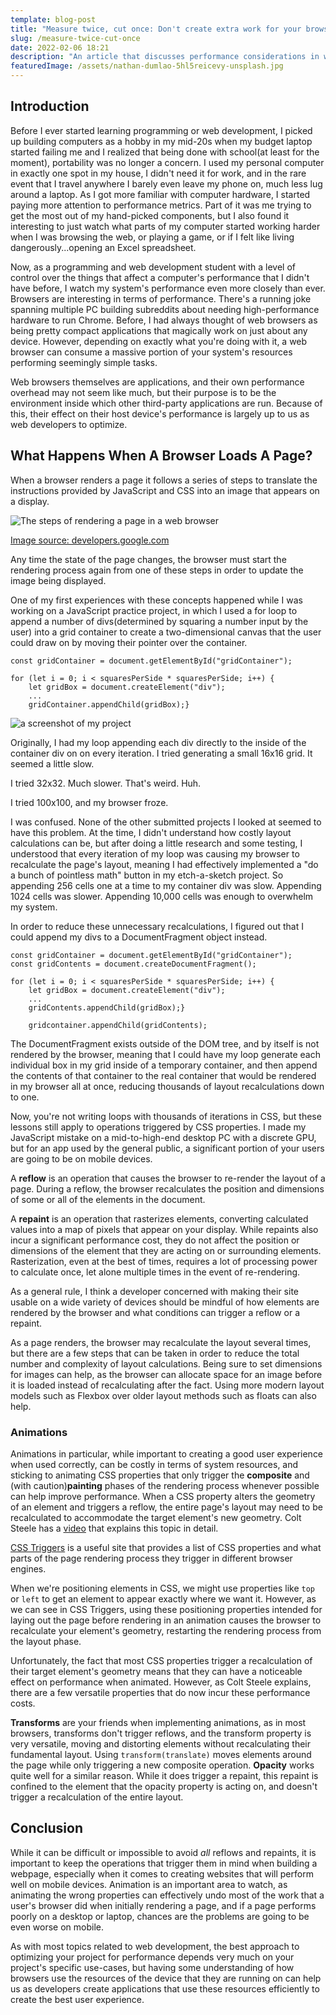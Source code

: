 ```yaml
---
template: blog-post
title: "Measure twice, cut once: Don't create extra work for your browser. "
slug: /measure-twice-cut-once
date: 2022-02-06 18:21
description: "An article that discusses performance considerations in web development. "
featuredImage: /assets/nathan-dumlao-5hl5reicevy-unsplash.jpg
---
```

## Introduction

Before I ever started learning programming or web development, I picked up building computers as a hobby in my mid-20s when my budget laptop started failing me and I realized that being done with school(at least for the moment), portability was no longer a concern. I used my personal computer in exactly one spot in my house, I didn't need it for work, and in the rare event that I travel anywhere I barely even leave my phone on, much less lug around a laptop. As I got more familiar with computer hardware, I started paying more attention to performance metrics. Part of it was me trying to get the most out of my hand-picked components, but I also found it interesting to just watch what parts of my computer started working harder when I was browsing the web, or playing a game, or if I felt like living dangerously...opening an Excel spreadsheet.

Now, as a programming and web development student with a level of control over the things that affect a computer's performance that I didn't have before, I watch my system's performance even more closely than ever. Browsers are interesting in terms of performance. There's a running joke spanning multiple PC building subreddits about needing high-performance hardware to run Chrome. Before, I had always thought of web browsers as being pretty compact applications that magically work on just about any device. However, depending on exactly what you're doing with it, a web browser can consume a massive portion of your system's resources performing seemingly simple tasks. 

Web browsers themselves are applications, and their own performance overhead may not seem like much, but their purpose is to be the environment inside which other third-party applications are run. Because of this, their effect on their host device's performance is largely up to us as web developers to optimize.

## What Happens When A Browser Loads A Page?

[](https://developer.mozilla.org/en-US/docs/Web/Performance/How_browsers_work)When a browser renders a page it follows a series of steps to translate the instructions provided by JavaScript and CSS into an image that appears on a display. 

![The steps of rendering a page in a web browser](/assets/steps-of-page-rendering.jpg)

[Image source: developers.google.com](https://developers.google.com/web/fundamentals/performance/rendering)

Any time the state of the page changes, the browser must start the rendering process again from one of these steps in order to update the image being displayed. 

One of my first experiences with these concepts happened while I was working on a JavaScript practice project, in which I used a for loop to append a number of divs(determined by squaring a number input by the user) into a grid container to create a two-dimensional canvas that the user could draw on by moving their pointer over the container.

```
const gridContainer = document.getElementById("gridContainer");

for (let i = 0; i < squaresPerSide * squaresPerSide; i++) {
    let gridBox = document.createElement("div");
    ...
    gridContainer.appendChild(gridBox);}
```

![a screenshot of my project](/assets/etch-a-sketch-cropped.png)

Originally, I had my loop appending each div directly to the inside of the container div on on every iteration. I tried generating a small 16x16 grid. It seemed a little slow.

I tried 32x32. Much slower. That's weird. Huh.

I tried 100x100, and my browser froze.

I was confused. None of the other submitted projects I looked at seemed to have this problem. At the time, I didn't understand how costly layout calculations can be, but after doing a little research and some testing, I understood that every iteration of my loop was causing my browser to recalculate the page's layout, meaning I had effectively implemented a "do a bunch of pointless math" button in my etch-a-sketch project. So appending 256 cells one at a time to my container div was slow. Appending 1024 cells was slower. Appending 10,000 cells was enough to overwhelm my system.

In order to reduce these unnecessary recalculations, I figured out that I could append my divs to a DocumentFragment object instead.

```
const gridContainer = document.getElementById("gridContainer");
const gridContents = document.createDocumentFragment();

for (let i = 0; i < squaresPerSide * squaresPerSide; i++) {
    let gridBox = document.createElement("div");
    ...
    gridContents.appendChild(gridBox);}

    gridcontainer.appendChild(gridContents);
```

The DocumentFragment exists outside of the DOM tree, and by itself is not rendered by the browser, meaning that I could have my loop generate each individual box in my grid inside of a temporary container, and then append the contents of that container to the real container that would be rendered in my browser all at once, reducing thousands of layout recalculations down to one.

Now, you're not writing loops with thousands of iterations in CSS, but these lessons still apply to operations triggered by CSS properties. I made my JavaScript mistake on a mid-to-high-end desktop PC with a discrete GPU, but for an app used by the general public, a significant portion of your users are going to be on mobile devices.

A **reflow** is an operation that causes the browser to re-render the layout of a page. During a reflow, the browser recalculates the position and dimensions of some or all of the elements in the document.

A **repaint** is an operation that rasterizes elements, converting calculated values into a map of pixels that appear on your display. While repaints also incur a significant performance cost, they do not affect the position or dimensions of the element that they are acting on or surrounding elements. Rasterization, even at the best of times, requires a lot of processing power to calculate once, let alone multiple times in the event of re-rendering.

As a general rule, I think a developer concerned with making their site usable on a wide variety of devices should be mindful of how elements are rendered by the browser and what conditions can trigger a reflow or a repaint.

As a page renders, the browser may recalculate the layout several times, but there are a few steps that can be taken in order to reduce the total number and complexity of layout calculations. Being sure to set dimensions for images can help, as the browser can allocate space for an image before it is loaded instead of recalculating after the fact. Using more modern layout models such as Flexbox over older layout methods such as floats can also help.

### Animations

Animations in particular, while important to creating a good user experience when used correctly, can be costly in terms of system resources, and sticking to animating CSS properties that only trigger the **composite** and (with caution)**painting** phases of the rendering process whenever possible can help improve performance. When a CSS property alters the geometry of an element and triggers a reflow, the entire page's layout may need to be recalculated to accommodate the target element's new geometry. Colt Steele has a [video](https://www.youtube.com/watch?v=N5EW4HnF6FU) that explains this topic in detail.

[CSS Triggers](https://csstriggers.com) is a useful site that provides a list of CSS properties and what parts of the page rendering process they trigger in different browser engines.

When we're positioning elements in CSS, we might use properties like `top` or `left` to get an element to appear exactly where we want it. However, as we can see in CSS Triggers, using these positioning properties intended for laying out the page before rendering in an animation causes the browser to recalculate your element's geometry, restarting the rendering process from the layout phase.

Unfortunately, the fact that most CSS properties trigger a recalculation of their target element's geometry means that they can have a noticeable effect on performance when animated. However, as Colt Steele explains, there are a few versatile properties that do now incur these performance costs.

**Transforms** are your friends when implementing animations, as in most browsers, transforms don't trigger reflows, and the transform property is very versatile, moving and distorting elements without recalculating their fundamental layout. Using `transform(translate)` moves elements around the page while only triggering a new composite operation. **Opacity** works quite well for a similar reason. While it does trigger a repaint, this repaint is confined to the element that the opacity property is acting on, and doesn't trigger a recalculation of the entire layout.

## Conclusion

While it can be difficult or impossible to avoid *all* reflows and repaints, it is important to keep the operations that trigger them in mind when building a webpage, especially when it comes to creating websites that will perform well on mobile devices. Animation is an important area to watch, as animating the wrong properties can effectively undo most of the work that a user's browser did when initially rendering a page, and if a page performs poorly on a desktop or laptop, chances are the problems are going to be even worse on mobile.

As with most topics related to web development, the best approach to optimizing your project for performance depends very much on your project's specific use-cases, but having some understanding of how browsers use the resources of the device that they are running on can help us as developers create applications that use these resources efficiently to create the best user experience.